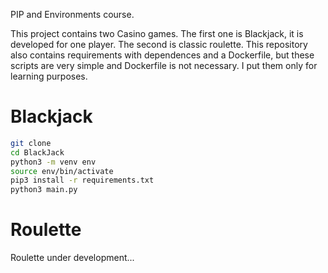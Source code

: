 PIP and Environments course.

This project contains two Casino games. The first one is Blackjack, it is developed for one player.
The second is classic roulette. 
This repository also contains requirements with dependences and a Dockerfile, but these scripts are very simple and Dockerfile is not necessary. I put them only for learning purposes. 


# Blackjack

```sh
git clone
cd BlackJack
python3 -m venv env
source env/bin/activate
pip3 install -r requirements.txt
python3 main.py
```

# Roulette

Roulette under development...